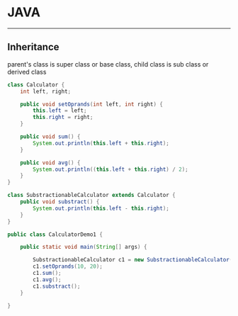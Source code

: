 # JAVA

---

## Inheritance

parent's class is super class or base class, child class is sub class or derived class

```java
class Calculator {
    int left, right;

    public void setOprands(int left, int right) {
        this.left = left;
        this.right = right;
    }

    public void sum() {
        System.out.println(this.left + this.right);
    }

    public void avg() {
        System.out.println((this.left + this.right) / 2);
    }
}

class SubstractionableCalculator extends Calculator {
    public void substract() {
        System.out.println(this.left - this.right);
    }
}

public class CalculatorDemo1 {

    public static void main(String[] args) {

        SubstractionableCalculator c1 = new SubstractionableCalculator();
        c1.setOprands(10, 20);
        c1.sum();
        c1.avg();
        c1.substract();
    }

}
```
